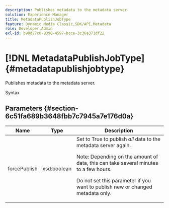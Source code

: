 ```yaml
---
description: Publishes metadata to the metadata server.
solution: Experience Manager
title: MetadataPublishJobType
feature: Dynamic Media Classic,SDK/API,Metadata
role: Developer,Admin
exl-id: b90d27c0-9398-4597-bcce-3c36a371df22
---
```

# [!DNL MetadataPublishJobType]{#metadatapublishjobtype}

Publishes metadata to the metadata server.

 Syntax 

## Parameters {#section-6c51fa689b3648fbb7c7945a7e176d0a}

<table id="table_23B5CFC5C3F946F9AFDB6A83A1AAB7AF"> 
 <thead> 
  <tr> 
   <th colname="col1" class="entry"> Name </th> 
   <th colname="col2" class="entry"> Type </th> 
   <th colname="col3" class="entry"> Description </th> 
  </tr> 
 </thead>
 <tbody> 
  <tr> 
   <td colname="col1"> <span class="codeph"> <span class="varname"> forcePublish</span> </span> </td> 
   <td colname="col2"> <span class="codeph"> xsd:boolean</span> </td> 
   <td colname="col3">Set to <span class="codeph"> True</span> to publish <i>all</i> data to the metadata server again. <p>Note:  Depending on the amount of data, this can take several minutes to a few hours. </p><p>Do not set this parameter if you want to publish new or changed metadata only. </p></td> 
  </tr> 
 </tbody> 
</table>
